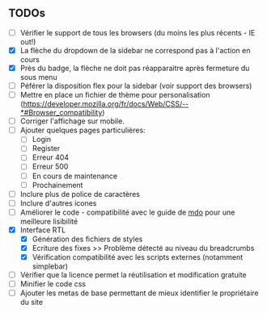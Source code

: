 ## TODOs

- [ ] Vérifier le support de tous les browsers (du moins les plus récents - IE out!)
- [x] La flèche du dropdown de la sidebar ne correspond pas à l'action en cours
- [x] Près du badge, la flèche ne doit pas réapparaitre après fermeture du sous menu
- [ ] Péférer la disposition flex pour la sidebar (voir support des browsers)
- [ ] Mettre en place un fichier de thème pour personalisation (https://developer.mozilla.org/fr/docs/Web/CSS/--*#Browser_compatibility)
- [ ] Corriger l'affichage sur mobile.
- [ ] Ajouter quelques pages particulières:
    - [ ] Login
    - [ ] Register
    - [ ] Erreur 404
    - [ ] Erreur 500
    - [ ] En cours de maintenance
    - [ ] Prochainement
- [ ] Inclure plus de police de caractères
- [ ] Inclure d'autres icones
- [ ] Améliorer le code - compatibilité avec le guide de [mdo](http://pixelastic.github.io/code-guide/) pour une meilleure lisibilité
- [x] Interface RTL
    - [x] Génération des fichiers de styles
    - [x] Ecriture des fixes >> Problème détecté au niveau du breadcrumbs
    - [x] Vérification compatibilité avec les scripts externes (notamment simplebar)
- [ ] Vérifier que la licence permet la réutilisation et modification gratuite
- [ ] Minifier le code css
- [ ] Ajouter les metas de base permettant de mieux identifier le propriétaire du site
